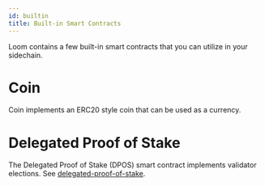 ```yaml
---
id: builtin
title: Built-in Smart Contracts
---
```


Loom contains a few built-in smart contracts that you can utilize in your sidechain.

# Coin

Coin implements an ERC20 style coin that can be used as a currency.

# Delegated Proof of Stake

The Delegated Proof of Stake (DPOS) smart contract implements validator elections. See [delegated-proof-of-stake](delegated-proof-of-stake.html).